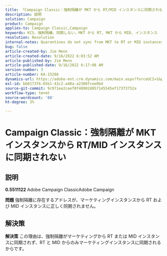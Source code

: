 ```yaml
---
title: 「Campaign Classic：強制隔離が MKT から RT/MID インスタンスに同期されない」
description: 説明
solution: Campaign
product: Campaign
applies-to: Campaign Classic,Campaign
keywords: KCS，強制隔離，同期しない，MKT から RT, MKT から MID, インスタンス
resolution: Resolution
internal-notes: Quarantines do not sync from MKT to RT or MID instances
bug: false
article-created-by: Jim Menn
article-created-date: 9/16/2022 6:03:52 AM
article-published-by: Jim Menn
article-published-date: 9/16/2022 6:17:08 AM
version-number: 3
article-number: KA-15286
dynamics-url: https://adobe-ent.crm.dynamics.com/main.aspx?forceUCI=1&pagetype=entityrecord&etn=knowledgearticle&id=64033d55-8535-ed11-9db1-0022480866ad
exl-id: bb0173f6-65b1-41c2-a40a-a2308fcee0bd
source-git-commit: 9c971ee2ceef8f48902d857145545ef173f3752a
workflow-type: tm+mt
source-wordcount: '88'
ht-degree: 3%

---
```


# Campaign Classic：強制隔離が MKT インスタンスから RT/MID インスタンスに同期されない

## 説明


<b>0.5511122</b>
Adobe Campaign ClassicAdobe Campaign

<b>問題</b>
強制隔離に存在するアドレスが、マーケティングインスタンスから RT および MID インスタンスに正しく同期されません。


## 解決策


<b>解決策</b>
この理由は、強制隔離がマーケティングから RT または MID インスタンスに同期されず、RT と MID からのみマーケティングインスタンスに同期されるからです。
